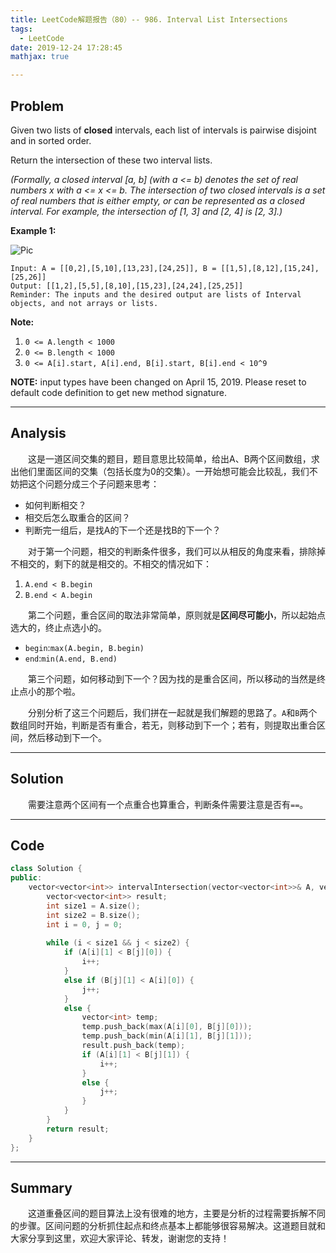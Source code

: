 ```yaml
---
title: LeetCode解题报告（80）-- 986. Interval List Intersections
tags:
  - LeetCode
date: 2019-12-24 17:28:45
mathjax: true

---
```


## Problem

Given two lists of **closed** intervals, each list of intervals is pairwise disjoint and in sorted order.

Return the intersection of these two interval lists.

*(Formally, a closed interval [a, b] (with a <= b) denotes the set of real numbers x with a <= x <= b.  The intersection of two closed intervals is a set of real numbers that is either empty, or can be represented as a closed interval.  For example, the intersection of [1, 3] and [2, 4] is [2, 3].)*

<!-- more -->

**Example 1:**

![Pic](https://assets.leetcode.com/uploads/2019/01/30/interval1.png)

```
Input: A = [[0,2],[5,10],[13,23],[24,25]], B = [[1,5],[8,12],[15,24],[25,26]]
Output: [[1,2],[5,5],[8,10],[15,23],[24,24],[25,25]]
Reminder: The inputs and the desired output are lists of Interval objects, and not arrays or lists.
```

**Note:**

1. `0 <= A.length < 1000`
2. `0 <= B.length < 1000`
3. `0 <= A[i].start, A[i].end, B[i].start, B[i].end < 10^9`

**NOTE:** input types have been changed on April 15, 2019. Please reset to default code definition to get new method signature.

------

## Analysis

&emsp;&emsp;这是一道区间交集的题目，题目意思比较简单，给出A、B两个区间数组，求出他们里面区间的交集（包括长度为0的交集）。一开始想可能会比较乱，我们不妨把这个问题分成三个子问题来思考：

- 如何判断相交？
- 相交后怎么取重合的区间？
- 判断完一组后，是找A的下一个还是找B的下一个？

&emsp;&emsp;对于第一个问题，相交的判断条件很多，我们可以从相反的角度来看，排除掉不相交的，剩下的就是相交的。不相交的情况如下：

1. `A.end < B.begin`
2. `B.end < A.begin`

&emsp;&emsp;第二个问题，重合区间的取法非常简单，原则就是**区间尽可能小**，所以起始点选大的，终止点选小的。

- `begin`:`max(A.begin, B.begin)`
- `end`:`min(A.end, B.end)`

&emsp;&emsp;第三个问题，如何移动到下一个？因为找的是重合区间，所以移动的当然是终止点小的那个啦。

&emsp;&emsp;分别分析了这三个问题后，我们拼在一起就是我们解题的思路了。`A`和`B`两个数组同时开始，判断是否有重合，若无，则移动到下一个；若有，则提取出重合区间，然后移动到下一个。

------

## Solution

&emsp;&emsp;需要注意两个区间有一个点重合也算重合，判断条件需要注意是否有`==`。

------

## Code

```c++
class Solution {
public:
    vector<vector<int>> intervalIntersection(vector<vector<int>>& A, vector<vector<int>>& B) {
        vector<vector<int>> result;
        int size1 = A.size();
        int size2 = B.size();
        int i = 0, j = 0;
        
        while (i < size1 && j < size2) {
            if (A[i][1] < B[j][0]) {
                i++;
            }
            else if (B[j][1] < A[i][0]) {
                j++;
            }
            else {
                vector<int> temp;
                temp.push_back(max(A[i][0], B[j][0]));
                temp.push_back(min(A[i][1], B[j][1]));
                result.push_back(temp);
                if (A[i][1] < B[j][1]) {
                    i++;
                }
                else {
                    j++;
                }
            }
        }
        return result;
    }
};
```

------

## Summary

 &emsp;&emsp;这道重叠区间的题目算法上没有很难的地方，主要是分析的过程需要拆解不同的步骤。区间问题的分析抓住起点和终点基本上都能够很容易解决。这道题目就和大家分享到这里，欢迎大家评论、转发，谢谢您的支持！
